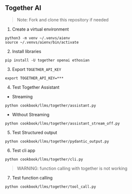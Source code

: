 ## Together AI

> Note: Fork and clone this repository if needed

1. Create a virtual environment

```shell
python3 -m venv ~/.venvs/aienv
source ~/.venvs/aienv/bin/activate
```

2. Install libraries

```shell
pip install -U together openai ethosian
```

3. Export `TOGETHER_API_KEY`

```text
export TOGETHER_API_KEY=***
```

4. Test Together Assistant

- Streaming

```shell
python cookbook/llms/together/assistant.py
```

- Without Streaming

```shell
python cookbook/llms/together/assistant_stream_off.py
```

5. Test Structured output

```shell
python cookbook/llms/together/pydantic_output.py
```

6. Test cli app

```shell
python cookbook/llms/together/cli.py
```

> WARNING: function calling with together is not working

7. Test function calling

```shell
python cookbook/llms/together/tool_call.py
```
